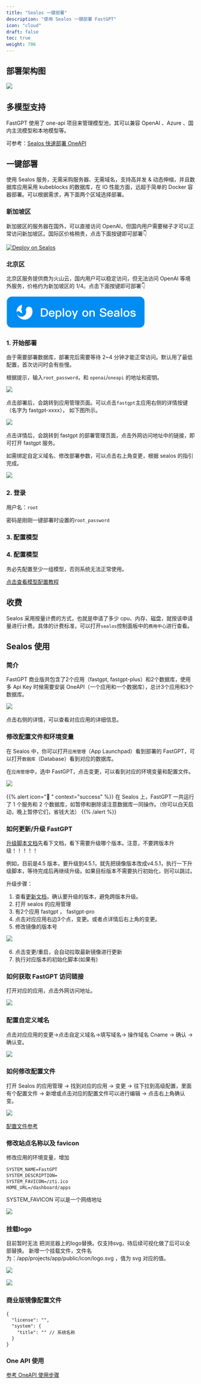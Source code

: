 ```yaml
---
title: "Sealos 一键部署"
description: "使用 Sealos 一键部署 FastGPT"
icon: "cloud"
draft: false
toc: true
weight: 706
---
```


## 部署架构图

![](/imgs/sealos-fastgpt.webp)

## 多模型支持

FastGPT 使用了 one-api 项目来管理模型池，其可以兼容 OpenAI 、Azure 、国内主流模型和本地模型等。

可参考：[Sealos 快速部署 OneAPI](/docs/development/modelconfig/one-api)


## 一键部署

使用 Sealos 服务，无需采购服务器、无需域名，支持高并发 & 动态伸缩，并且数据库应用采用 kubeblocks 的数据库，在 IO 性能方面，远超于简单的 Docker 容器部署。可以根据需求，再下面两个区域选择部署。

### 新加坡区

新加披区的服务器在国外，可以直接访问 OpenAI，但国内用户需要梯子才可以正常访问新加坡区。国际区价格稍贵，点击下面按键即可部署👇

<a href="https://template.cloud.sealos.io/deploy?templateName=fastgpt&uid=fnWRt09fZP" rel="external" target="_blank"><img src="https://cdn.jsdelivr.net/gh/labring-actions/templates@main/Deploy-on-Sealos.svg" alt="Deploy on Sealos"/></a>

### 北京区

北京区服务提供商为火山云，国内用户可以稳定访问，但无法访问 OpenAI 等境外服务，价格约为新加坡区的 1/4。点击下面按键即可部署👇

<a href="https://bja.sealos.run/?openapp=system-template%3FtemplateName%3Dfastgpt&uid=fnWRt09fZP" rel="external" target="_blank"><img src="https://raw.githubusercontent.com/labring-actions/templates/main/Deploy-on-Sealos.svg" alt="Deploy on Sealos"/></a>

### 1. 开始部署

由于需要部署数据库，部署完后需要等待 2~4 分钟才能正常访问。默认用了最低配置，首次访问时会有些慢。

根据提示，输入`root_password`，和 `openai`/`oneapi` 的地址和密钥。

![](/imgs/sealos1.png)

点击部署后，会跳转到应用管理页面。可以点击`fastgpt`主应用右侧的详情按键（名字为 fastgpt-xxxx）， 如下图所示。

![](/imgs/sealos-deploy1.jpg)

点击详情后，会跳转到 fastgpt 的部署管理页面，点击外网访问地址中的链接，即可打开 fastgpt 服务。

如需绑定自定义域名、修改部署参数，可以点击右上角变更，根据 sealos 的指引完成。

![](/imgs/sealos2.png)

### 2. 登录

用户名：`root`

密码是刚刚一键部署时设置的`root_password`

### 3. 配置模型

### 4. 配置模型

务必先配置至少一组模型，否则系统无法正常使用。

[点击查看模型配置教程](/docs/development/modelConfig/intro/)

## 收费

Sealos 采用按量计费的方式，也就是申请了多少 cpu、内存、磁盘，就按该申请量进行计费。具体的计费标准，可以打开`sealos`控制面板中的`费用中心`进行查看。

## Sealos 使用

### 简介

FastGPT 商业版共包含了2个应用（fastgpt, fastgpt-plus）和2个数据库，使用多 Api Key 时候需要安装 OneAPI（一个应用和一个数据库），总计3个应用和3个数据库。

![](/imgs/onSealos1.png)

点击右侧的详情，可以查看对应应用的详细信息。

### 修改配置文件和环境变量

在 Sealos 中，你可以打开`应用管理`（App Launchpad）看到部署的 FastGPT，可以打开`数据库`（Database）看到对应的数据库。

在`应用管理`中，选中 FastGPT，点击变更，可以看到对应的环境变量和配置文件。

![](/imgs/fastgptonsealos1.png)

{{% alert icon="🤖 " context="success" %}}
在 Sealos 上，FastGPT 一共运行了 1 个服务和 2 个数据库，如暂停和删除请注意数据库一同操作。（你可以白天启动，晚上暂停它们，省钱大法）
{{% /alert %}}

### 如何更新/升级 FastGPT

[升级脚本文档](https://8.134.168.50:3000/docs/development/upgrading/)先看下文档，看下需要升级哪个版本。注意，不要跨版本升级！！！！！

例如，目前是4.5 版本，要升级到4.5.1，就先把镜像版本改成v4.5.1，执行一下升级脚本，等待完成后再继续升级。如果目标版本不需要执行初始化，则可以跳过。

升级步骤：

1. 查看[更新文档](/docs/development/upgrading/intro/)，确认要升级的版本，避免跨版本升级。
2. 打开 sealos 的应用管理
3. 有2个应用 fastgpt ， fastgpt-pro
4. 点击对应应用右边3个点，变更。或者点详情后右上角的变更。
5. 修改镜像的版本号

![](/imgs/onsealos2.png)

6. 点击变更/重启，会自动拉取最新镜像进行更新
7. 执行对应版本的初始化脚本(如果有)

### 如何获取 FastGPT 访问链接

打开对应的应用，点击外网访问地址。

![](/imgs/onsealos3.png)

### 配置自定义域名

点击对应应用的变更->点击自定义域名->填写域名-> 操作域名 Cname -> 确认 -> 确认变。

![](/imgs/onsealos4.png)

### 如何修改配置文件

打开 Sealos 的应用管理 -> 找到对应的应用 -> 变更 -> 往下拉到高级配置，里面有个配置文件 -> 新增或点击对应的配置文件可以进行编辑 -> 点击右上角确认变。

![](/imgs/onsealos5.png)

[配置文件参考](https://8.134.168.50:3000/docs/development/configuration/)

### 修改站点名称以及 favicon
修改应用的环境变量，增加

```
SYSTEM_NAME=FastGPT
SYSTEM_DESCRIPTION=
SYSTEM_FAVICON=/zti.ico
HOME_URL=/dashboard/apps
```

SYSTEM_FAVICON 可以是一个网络地址

![](/imgs/onsealos6.png)

### 挂载logo
目前暂时无法 把浏览器上的logo替换。仅支持svg，待后续可视化做了后可以全部替换。
新增一个挂载文件，文件名为：/app/projects/app/public/icon/logo.svg ，值为 svg 对应的值。

![](/imgs/onsealos7.png)

![](/imgs/onsealos8.png)

### 商业版镜像配置文件

```
{
  "license": "",
  "system": {
    "title": "" // 系统名称
  }
}
```

### One API 使用

[参考 OneAPI 使用步骤](/docs/development/modelconfig/one-api/)